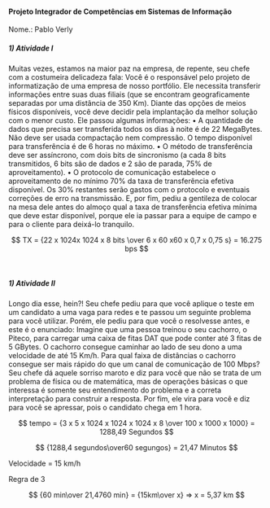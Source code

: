 #### Projeto Integrador de Competências em Sistemas de Informação
Nome.: Pablo Verly 

##### 1) Atividade I
<p>
Muitas vezes, estamos na maior paz na empresa, de repente, seu chefe com a costumeira delicadeza fala:
Você é o responsável pelo projeto de informatização de uma empresa de nosso portfólio. Ele necessita transferir informações entre suas duas filiais (que se encontram geograficamente separadas por uma distância de 350 Km). Diante das opções de meios físicos disponíveis, você deve decidir pela implantação da melhor solução com o menor custo.
Ele passou algumas informações:
• A quantidade de dados que precisa ser transferida todos os dias à noite é de 22 MegaBytes. Não deve ser usada compactação nem compressão.
O tempo disponível para transferência é de 6 horas no máximo.
• O método de transferência deve ser assíncrono, com dois bits de sincronismo (a cada 8 bits transmitidos, 6 bits são de dados e 2 são de parada, 75% de aproveitamento).
• O protocolo de comunicação estabelece o aproveitamento de no mínimo 70% da taxa de transferência efetiva disponível. Os 30% restantes serão gastos com o protocolo e eventuais correções de erro na transmissão.
E, por fim, pediu a gentileza de colocar na mesa dele antes do almoço qual a taxa de transferência efetiva mínima que deve estar disponível, porque ele ia passar para a equipe de campo e para o cliente para deixá-lo tranquilo.
<p>

$$ TX = {22 x 1024x 1024 x 8 bits \over 6 x 60 x60 x 0,7 x 0,75 s} = 16.275 bps $$


<br />


##### 1) Atividade II
<p>
Longo dia esse, hein?!
Seu chefe pediu para que você aplique o teste em um candidato a uma vaga para redes e te passou um seguinte problema para você utilizar.
Porém, ele pediu para que você o resolvesse antes, e este é o enunciado:
Imagine que uma pessoa treinou o seu cachorro, o Piteco, para carregar uma caixa de fitas DAT que pode conter até 3 fitas de 5 GBytes.
O cachorro consegue caminhar ao lado de seu dono a uma velocidade de até 15 Km/h.
Para qual faixa de distâncias o cachorro consegue ser mais rápido do que um canal de comunicação de 100 Mbps?
Seu chefe dá aquele sorriso maroto e diz para você que não se trata de um problema de física ou de matemática, mas de operações básicas o que interessa é somente seu entendimento do problema e a correta interpretação para construir a resposta.
Por fim, ele vira para você e diz para você se apressar, pois o candidato chega em 1 hora.
</p>

$$ tempo =  {3 x 5 x 1024 x 1024 x 1024 x 8 \over 100 x 1000 x 1000} = 1288,49    Segundos $$


$$ {1288,4 segundos\over60 segungos} =  21,47 Minutos  $$ 

Velocidade = 15 km/h 

Regra de 3

 $$ {60 min\over 21,4760 min} = {15km\over x} => x = 5,37 km  $$ 
 


